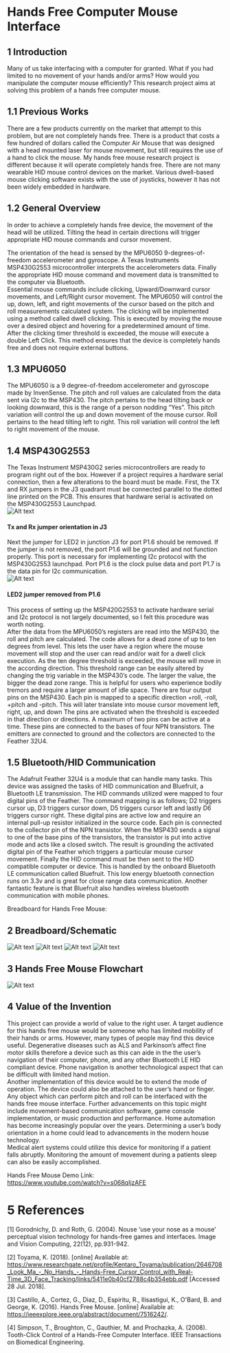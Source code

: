 # Hands Free Computer Mouse Interface

## 1	Introduction
Many of us take interfacing with a computer for granted.  What if you had limited to no movement of your hands and/or arms?  How would you manipulate the computer mouse efficiently?  This research project aims at solving this problem of a hands free computer mouse.  

## 1.1	Previous Works
There are a few products currently on the market that attempt to this problem, but are not completely hands free.  There is a product that costs a few hundred of dollars called the Computer Air Mouse that was designed with a head mounted laser for mouse movement, but still requires the use of a hand to click the mouse. My hands free mouse research project is different because it will operate completely hands free.  There are not many wearable HID mouse control devices on the market.  Various dwell-based mouse clicking software exists with the use of joysticks, however it has not been widely embedded in hardware.

## 1.2	General Overview
In order to achieve a completely hands free device, the movement of the head will be utilized.  Tilting the head in certain directions will trigger appropriate HID mouse commands and cursor movement.  

The orientation of the head is sensed by the MPU6050 9-degrees-of-freedom accelerometer and gyroscope.  A Texas Instruments MSP430G2553 microcontroller interprets the accelerometers data.  Finally the appropriate HID mouse command and movement data is transmitted to the computer via Bluetooth.  
Essential mouse commands include clicking, Upward/Downward cursor movements, and Left/Right cursor movement.  The MPU6050 will control the up, down, left, and right movements of the cursor based on  the pitch and roll measurements calculated system.  The clicking will be implemented using a method called dwell clicking.  This is executed by moving the mouse over a desired object and hovering for a predetermined amount of time.  After the clicking timer threshold is exceeded, the mouse will execute a double Left Click.  This method ensures that the device is completely hands free and does not require external buttons. 

## 1.3	MPU6050
The MPU6050 is a 9 degree-of-freedom accelerometer and gyroscope made by InvenSense.  The pitch and roll values are calculated from the data sent via I2c to the MSP430.  The pitch pertains to the head tilting back or looking downward, this is the range of a person nodding “Yes”.  This pitch variation will control the up and down movement of the mouse cursor.  Roll pertains to the head tilting left to right.  This roll variation will control the left to right movement of the mouse.  

## 1.4	MSP430G2553
The Texas Instrument MSP430G2 series microcontrollers are ready to program right out of the box.  However if a project requires a hardware serial connection, then a few alterations to the board must be made.  First, the TX and RX jumpers in the J3 quadrant must be connected parallel to the dotted line printed on the PCB.  This ensures that hardware serial is activated on the MSP430G2553 Launchpad. <br />
![Alt text](images/TXRX_jumper.png)     
#### Tx and Rx jumper orientation in J3 <br />
Next the jumper for LED2 in junction J3 for port P1.6 should be removed.  If the jumper is not removed, the port P1.6 will be grounded and not function properly. This port is necessary for implementing I2c protocol with the MSP430G2553 launchpad.  Port P1.6 is the clock pulse data and port P1.7 is the data pin for I2c communication. <br />
![Alt text](images/J5_jumper.png)           
#### LED2 jumper removed from P1.6 <br />
This process of setting up the MSP420G2553 to activate hardware serial and I2c protocol is not largely documented, so I felt this procedure was worth noting.  
	After the data from the MPU6050’s registers are read into the MSP430, the roll and pitch are calculated.  The code allows for a dead zone of up to ten degrees from level.  This lets the user have a region where the mouse movement will stop and the user can read and/or wait for a dwell click execution.  As the ten degree threshold is exceeded, the mouse will move in the according direction.  This threshold range can be easily altered by changing the trig variable in the MSP430’s code.  The larger the value, the bigger the dead zone range.  This is helpful for users who experience bodily tremors and require a larger amount of idle space.
There are four output pins on the MSP430.  Each pin is mapped to a specific direction +roll, -roll, +pitch and -pitch.  This will later translate into mouse cursor movement left, right, up, and down  The pins are activated when the threshold is exceeded in that direction or directions.  A maximum of two pins can be active at a time.   These pins are connected to the bases of four NPN transistors.  The emitters are connected to ground and the collectors are connected to the Feather 32U4.

## 1.5   Bluetooth/HID Communication
The Adafruit Feather 32U4 is a module that can handle many tasks.  This device was assigned the tasks of HID communication and Bluefruit, a Bluetooth LE transmission.  The HID commands utilized were mapped to four digital pins of the Feather.  The command mapping is as follows; D2 triggers cursor up, D3 triggers cursor down, D5 triggers cursor left and lastly D6 triggers cursor right.  These digital pins are active low and require an internal pull-up resistor initialized in the source code.  Each pin is connected to the collector pin of the NPN transistor.  When the MSP430 sends a signal to one of the base pins of the transistors, the transistor is put into active mode and acts like a closed switch.  The result is grounding the activated digital pin of the Feather which triggers a particular mouse cursor movement.
	Finally the HID command must be then sent to the HID compatible computer or device.  This is handled by the onboard Bluetooth LE communication called Bluefruit.  This low energy bluetooth connection runs on 3.3v and is great for close range data communication.  Another fantastic feature is that Bluefruit also handles wireless bluetooth communication with mobile phones.  
	

Breadboard for Hands Free Mouse:

## 2	Breadboard/Schematic
![Alt text](images/20180802_145228.jpg)
![Alt text](images/20180802_145219.jpg)
![Alt text](images/20180802_145203.jpg)
![Alt text](images/DIS_Schematic_schem.png)

## 3	Hands Free Mouse Flowchart
![Alt text](images/DIS_flowchart.png)

## 4	Value of the Invention
This project can provide a world of value to the right user.  A target audience for this hands free mouse would be someone who has limited mobility of their hands or arms.  However, many types of people may find this device useful. 
Degenerative diseases such as ALS and Parkinson’s affect fine motor skills therefore a device such as this can aide in the the user’s navigation of their computer, phone, and any other Bluetooth LE HID compliant device.  Phone navigation is another technological aspect that can be difficult with limited hand motion.  
Another implementation of this device would be to extend the mode of operation.  The device could also be attached to the user’s hand or finger.  Any object which can perform pitch and roll can be interfaced with the hands free mouse interface.
Further advancements on this topic might include movement-based communication software, game console implementation, or music production and performance.  Home automation has become increasingly popular over the years.  Determining a user’s body orientation in a home could lead to advancements in the modern house technology.  
Medical alert systems could utilize this device for monitoring if a patient falls abruptly.  Monitoring the amount of movement during a patients sleep can also be easily accomplished.

Hands Free Mouse Demo Link: <br />
https://www.youtube.com/watch?v=s068qIjzAFE

# 5	References
[1] Gorodnichy, D. and Roth, G. (2004). Nouse ‘use your nose as a mouse’ perceptual vision technology for hands-free games and interfaces. Image and Vision Computing, 22(12), pp.931-942.

[2] Toyama, K. (2018). [online] Available at: https://www.researchgate.net/profile/Kentaro_Toyama/publication/2646708_Look_Ma_-_No_Hands_-_Hands-Free_Cursor_Control_with_Real-Time_3D_Face_Tracking/links/5411e0b40cf2788c4b354ebb.pdf [Accessed 28 Jul. 2018].

[3] Castillo, A., Cortez, G., Diaz, D., Espiritu, R., IIisastigui, K., O'Bard, B. and George, K. (2016). Hands Free Mouse. [online] Available at: https://ieeexplore.ieee.org/abstract/document/7516242/.

[4] Simpson, T., Broughton, C., Gauthier, M. and Prochazka, A. (2008). Tooth-Click Control of a Hands-Free Computer Interface. IEEE Transactions on Biomedical Engineering.
